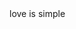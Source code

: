 <!doctype html>
<html lang="en">
<head>
  <meta charset="utf-8">
  <title>love you forever dan</title>
</head>
<body>
   love is simple
</body>
</html>
